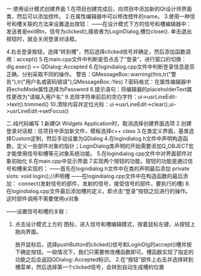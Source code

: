一.使用设计模式创建界面
1.在项目创建完成后，向项目中添加新的Qt设计师界面类，然后可以添加控件。
2.在属性编辑器中可以修改控件的name。
3.使用一种信号和槽关联的方法来设置退出按钮：
	——在设计模式下方的信号和槽编辑器中：
	发送者是exitBtn，信号为clicked(),接收者为LoginDialog,槽位close().
	单击退出按钮时，就会关闭登录对话框。
		 
4.右击登录按钮，选择“转到槽”，然后选择clicked信号并确定，然后添加函数调用：accept()
5.在main.cpp文件中判断是否点击了“登录”，进行窗口的切换：dlg.exec() == QDialog::Accepted
6.在logindialog.cpp文件中判断登录信息是否正确，分别采取不同的操作。
警告：QMessageBox::warning(this,tr("警告"),tr("用户名或密码错误"),QMessageBox::Yes)
7.密码格式：在属性编辑器中将echoMode属性选择为Password
8.提示语句：将编辑器的placeholderText属性更改为“请输入用户名”
9.去除字符串前后的空白字符：ui->usrLineEdit->text().trimmed()
10.清除内容并定位光标：ui->usrLineEdit->clear(),ui->usrLineEdit->setFocus()

二.纯代码编写
1.新建Qt Widgets Application时，取消选择创建界面选项
2.创建登录对话框：往项目中添加新文件，模板选择c++ class
3.在类定义界面，基类选择Custom定制，然后手动设置为QDialog
4.在logindialog.h文件中声明构造函数，定义一些部件对象的指针；LoginDialog类声明的开始需要添加Q_OBJECT宏才能使用信号和槽等元对象系统功能。
5.在logindialog.cpp文件中对界面部件对象初始化
6.在main.cpp中显示界面
7.实现两个按钮的功能，按钮的功能是通过信号和槽来实现的：
	——首先在logindialog.h文件中在类的声明最后添加
		private slots: void login();//声明槽
	——在logindialog.cpp文件中在构造函数的最后添加：
		connect(发射信号的部件，发射的信号，接受信号的部件，要执行的槽)
8.在logindialog.cpp文件最后添加槽的定义，即点击“登录”按钮之后进行的操作。这时部件调用不需要使用ui对象


——设置信号和槽的关联：
1.	点击设计模式上方的 图标，进入信号和槽编辑模式，按着鼠标左键，从按钮上拖向界面。
 
	放开鼠标后，选择pushButton的clicked()信号和LoginDlg的accept()槽并按下确定按钮。一般情况下，我们只需要修改槽函数即可。槽函数实现了指定的功能之后会返回QDialog::Accepted标识。
2.在“按钮”部件上右击并选择转到槽菜单，然后选择第一个clicked信号，会转到自动生成槽的位置

